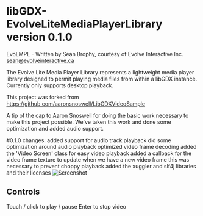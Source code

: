 # libGDX-EvolveLiteMediaPlayerLibrary version 0.1.0

EvoLMPL - Written by Sean Brophy, courtesy of Evolve Interactive Inc. 
sean@evolveinteractive.ca

The Evolve Lite Media Player Library represents a lightweight media player library designed to 
permit playing media files from within a libGDX instance. Currently only supports desktop
playback. 

This project was forked from https://github.com/aaronsnoswell/LibGDXVideoSample

A tip of the cap to Aaron Snoswell for doing the basic work necessary to make this project possible.
We've taken this work and done some optimization and added audio support.

#0.1.0 changes:
 added support for audio track playback
 did some optimization around audio playback
 optimized video frame decoding
 added the 'Video Screen' class for easy video playback
 added a callback for the video frame texture to update when we have a new video frame
this was necessary to prevent choppy playback
 added the xuggler and slf4j libraries and their licenses
![Screenshot](screenshot.png "Screenshot")


## Controls

Touch / click to play / pause
Enter to stop video

